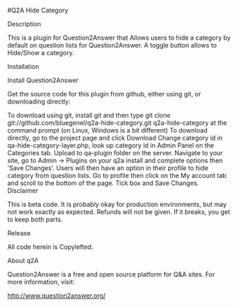 #Q2A Hide Category

Description

This is a plugin for Question2Answer that Allows users to hide a category by default on question lists for Question2Answer. A toggle button allows to Hide/Show a category.

Installation

Install Question2Answer

Get the source code for this plugin from github, either using git, or downloading directly:

To download using git, install git and then type git clone git://github.com/bluegenel/q2a-hide-category.git q2a-hide-category at the command prompt (on Linux, Windows is a bit different)
To download directly, go to the project page and click Download
Change category id in qa-hide-category-layer.php, look up category id in Admin Panel on the Categories tab.
Upload to qa-plugin folder on the server.
Navigate to your site, go to Admin -> Plugins on your q2a install and complete options then 'Save Changes'.
Users will then have an option in their profile to hide category from question lists. Go to profile then click on the My account tab and scroll to the bottom of the page. Tick box and Save Changes.
Disclaimer

This is beta code. It is probably okay for production environments, but may not work exactly as expected. Refunds will not be given. If it breaks, you get to keep both parts.

Release

All code herein is Copylefted.

About q2A

Question2Answer is a free and open source platform for Q&A sites. For more information, visit:

http://www.question2answer.org/
